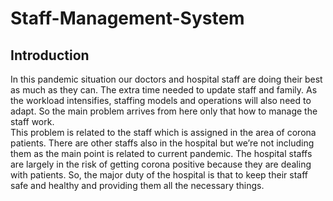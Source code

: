# Staff-Management-System

## Introduction<br>
In this pandemic situation our doctors and hospital staff are doing their best as much as they can. The extra time needed to update staff and family. As the workload intensifies, staffing models and operations will also need to adapt. So the main problem arrives from here only that how to manage the staff work. 
<br>
This problem is related to the staff which is assigned in the area of corona patients. There are other staffs also in the hospital but we’re not including them as the main point is related to current pandemic. The hospital staffs are largely in the risk of getting corona positive because they are dealing with patients. So, the major duty of the hospital is that to keep their staff safe and healthy and providing them all the necessary things.

